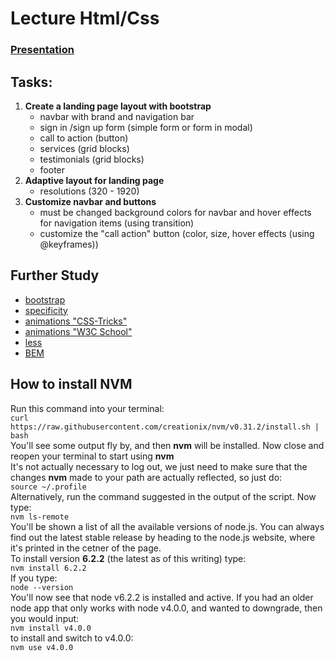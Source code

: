 # Lecture Html/Css
### [Presentation](https://docs.google.com/a/paralect.com/presentation/d/1zaKFEHrq8PFb8ZLdPHuYJzV7sgdbURaPl0x-PDBlIs0/edit?usp=sharing)
## Tasks:
1. **Create a landing page layout with bootstrap**
	* navbar with brand and navigation bar
	* sign in /sign up form (simple form or form in modal)
	* call to action (button)
	* services (grid blocks)
	* testimonials (grid blocks)
	* footer
2. **Adaptive layout for landing page**
	* resolutions (320 - 1920)
3. **Customize navbar and buttons**
	* must be changed background colors for navbar and hover effects for navigation items (using transition)
	* customize the "call action" button (color, size, hover effects (using @keyframes))

## Further Study
* [bootstrap](http://getbootstrap.com/)
* [specificity](http://cssspecificity.com/)
* [animations "CSS-Tricks"](https://css-tricks.com/almanac/properties/a/animation/)
* [animations "W3C School"](http://www.w3schools.com/css/css3_animations.asp)
* [less](http://lesscss.org/)
* [BEM](https://ru.bem.info/)


## How to install NVM
Run this command into your terminal:  
``curl https://raw.githubusercontent.com/creationix/nvm/v0.31.2/install.sh | bash``  
You'll see some output fly by, and then **nvm** will be installed. Now close and reopen your terminal to start using **nvm**  
It's not actually necessary to log out, we just need to make sure that the changes **nvm** made to your path are actually reflected, so just do:  
``source ~/.profile``  
Alternatively, run the command suggested in the output of the script. Now type:  
``nvm ls-remote``  
You'll be shown a list of all the available versions of node.js. You can always find out the latest stable release by heading to the node.js website, where it's printed in the cetner of the page.  
To install version **6.2.2** (the latest as of this writing) type:  
``nvm install 6.2.2``  
If you type:  
``node --version``  
You'll now see that node v6.2.2 is installed and active. If you had an older node app that only works with node v4.0.0, and wanted to downgrade, then you would input:  
``nvm install v4.0.0``  
to install and switch to v4.0.0:  
``nvm use v4.0.0``